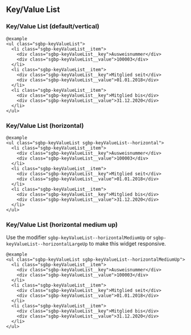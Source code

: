 ## Key/Value List

### Key/Value List (default/vertical)

    @example
    <ul class="sgbp-keyValueList">
      <li class="sgbp-keyValueList__item">
        <div class="sgbp-keyValueList__key">Ausweisnummer</div>
        <div class="sgbp-keyValueList__value">100003</div>
      </li>
      <li class="sgbp-keyValueList__item">
        <div class="sgbp-keyValueList__key">Mitglied seit</div>
        <div class="sgbp-keyValueList__value">01.01.2018</div>
      </li>
      <li class="sgbp-keyValueList__item">
        <div class="sgbp-keyValueList__key">Mitglied bis</div>
        <div class="sgbp-keyValueList__value">31.12.2020</div>
      </li>
    </ul>

### Key/Value List (horizontal)

    @example
    <ul class="sgbp-keyValueList sgbp-keyValueList--horizontal">
      <li class="sgbp-keyValueList__item">
        <div class="sgbp-keyValueList__key">Ausweisnummer</div>
        <div class="sgbp-keyValueList__value">100003</div>
      </li>
      <li class="sgbp-keyValueList__item">
        <div class="sgbp-keyValueList__key">Mitglied seit</div>
        <div class="sgbp-keyValueList__value">01.01.2018</div>
      </li>
      <li class="sgbp-keyValueList__item">
        <div class="sgbp-keyValueList__key">Mitglied bis</div>
        <div class="sgbp-keyValueList__value">31.12.2020</div>
      </li>
    </ul>

### Key/Value List (horizontal medium up)

Use the modifier `sgbp-keyValueList--horizontalMediumUp` or `sgbp-keyValueList--horizontalLargeUp` to make this widget responsive.

    @example
    <ul class="sgbp-keyValueList sgbp-keyValueList--horizontalMediumUp">
      <li class="sgbp-keyValueList__item">
        <div class="sgbp-keyValueList__key">Ausweisnummer</div>
        <div class="sgbp-keyValueList__value">100003</div>
      </li>
      <li class="sgbp-keyValueList__item">
        <div class="sgbp-keyValueList__key">Mitglied seit</div>
        <div class="sgbp-keyValueList__value">01.01.2018</div>
      </li>
      <li class="sgbp-keyValueList__item">
        <div class="sgbp-keyValueList__key">Mitglied bis</div>
        <div class="sgbp-keyValueList__value">31.12.2020</div>
      </li>
    </ul>

